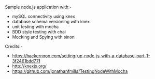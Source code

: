 Sample node.js application with:-
- mySQL connectivity using knex
- database schema versioning with knex
- unit testing with mocha
- BDD style testing with chai
- Mocking and Spying with sinon

Credits:- 
- https://hackernoon.com/setting-up-node-js-with-a-database-part-1-3f2461bdd77f
- http://knexjs.org/
- https://github.com/jonathanfmills/TestingNodeWithMocha
